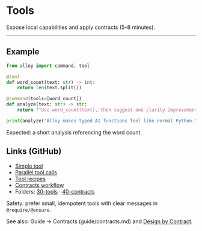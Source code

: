# Tools

Expose local capabilities and apply contracts (5–8 minutes).

---

## Example

```python
from alloy import command, tool

@tool
def word_count(text: str) -> int:
    return len(text.split())

@command(tools=[word_count])
def analyze(text: str) -> str:
    return f"Use word_count(text), then suggest one clarity improvement.\\nText: {text}"

print(analyze("Alloy makes typed AI functions feel like normal Python."))
```

Expected: a short analysis referencing the word count.

## Links (GitHub)

- [Simple tool](https://github.com/lydakis/alloy/blob/main/examples/30-tools/01_simple_tool.py)
- [Parallel tool calls](https://github.com/lydakis/alloy/blob/main/examples/30-tools/03_parallel_tools.py)
- [Tool recipes](https://github.com/lydakis/alloy/blob/main/examples/30-tools/04_tool_recipes.py)
- [Contracts workflow](https://github.com/lydakis/alloy/blob/main/examples/40-contracts/02_workflow_contracts.py)
- Folders: [30-tools](https://github.com/lydakis/alloy/tree/main/examples/30-tools) · [40-contracts](https://github.com/lydakis/alloy/tree/main/examples/40-contracts)

Safety: prefer small, idempotent tools with clear messages in `@require/@ensure`.

See also: Guide → Contracts (guide/contracts.md) and [Design by Contract](https://en.wikipedia.org/wiki/Design_by_contract).
